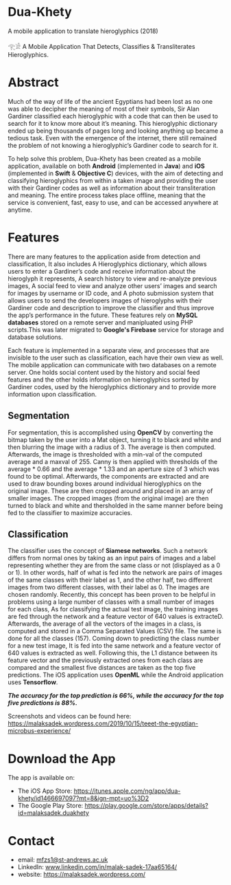 # Dua-Khety
A mobile application to translate hieroglyphics (2018)

𓂀𓀀 A Mobile Application That Detects, Classifies & Transliterates Hieroglyphics.

# Abstract
Much of the way of life of the ancient Egyptians had been lost as no one was able to decipher the meaning of most of their symbols, Sir Alan Gardiner classified each hieroglyphic with a code that can then be used to search for it to know more about it’s meaning. This hieroglyphic dictionary ended up being thousands of pages long and looking anything up became a tedious task. Even with the emergence of the internet, there still remained the problem of not knowing a hieroglyphic’s Gardiner code to search for it.

To help solve this problem, Dua-Khety has been created as a mobile application, available on both **Android** (implemented in **Java**) and **iOS** (implemented in **Swift** & **Objective C**) devices, with the aim of detecting and classifying hieroglyphics from within a taken image and providing the user with their Gardiner codes as well as information about their transliteration and meaning. The entire process takes place offline, meaning that the service is convenient, fast, easy to use, and can be accessed anywhere at anytime.

# Features
There are many features to the application aside from detection and classification, It also includes A Hieroglyphics dictionary, which allows users to enter a Gardiner’s code and receive information about the hieroglyph it represents, A search history to view and re-analyze previous images, A social feed to view and analyze other users’ images and search for images by username or ID code, and A photo submission system that allows users to send the developers images of hieroglyphs with their Gardiner code and description to improve the classifier and thus improve the app’s performance in the future. These features rely on **MySQL databases** stored on a remote server and manipluated using PHP scripts.This was later migrated to **Google's Firebase** service for storage and database solutions.

Each feature is implemented in a separate view, and processes that are invisible to the user such as classification, each have their own view as well. The mobile application can communicate with two databases on a remote server. One holds social content used by the history and social feed features and the other holds information on hieroglyphics sorted by Gardiner codes, used by the hieroglyphics dictionary and to provide more information upon classification.

## Segmentation
For segmentation, this is accomplished using **OpenCV** by converting the bitmap taken by the user into a Mat object, turning it to black and white and then blurring the image with a radius of 3. The average is then computed. Afterwards, the image is thresholded with a min-val of the computed average and a maxval of 255. Canny is then applied with thresholds of the average * 0.66 and the average * 1.33 and an aperture size of 3 which was found to be optimal. Afterwards, the components are extracted and are used to draw bounding boxes around individual hieroglyphics on the original image. These are then cropped around and placed in an array of smaller images. The cropped images (from the original image) are then turned to black and white and thersholded in the same manner before being fed to the classifier to maximize accuracies.

## Classification
The classifier uses the concept of **Siamese networks**. Such a network differs from normal ones by taking as an input pairs of images and a label representing whether they are from the same class or not (displayed as a 0 or 1). In other words, half of what is fed into the network are pairs of images of the same classes with their label as 1, and the other half, two different images from two different classes, with their label as 0. The images are chosen randomly. Recently, this concept has been proven to be helpful in problems using a large number of classes with a small number of images for each class, As for classifying the actual test image, the training images are fed through the network and a feature vector of 640 values is extracteD. Afterwards, the average of all the vectors of the images in a class, is computed and stored in a Comma Separated Values (CSV) file. The same is done for all the classes (157). Coming down to predicting the class number for a new test image, It is fed into the same network and a feature vector of 640 values is extracted as well. Following this, the L1 distance between its feature vector and the previously extracted ones from each class are compared and the smallest five distances are taken as the top five predictions. The iOS application uses **OpenML** while the Android application uses **Tensorflow**.

***The accuracy for the top prediction is 66%, while the accuracy for the top five predictions is 88%.***

Screenshots and videos can be found here: https://malaksadek.wordpress.com/2019/10/15/teeet-the-egyptian-microbus-experience/

# Download the App

The app is available on:
* The iOS App Store: https://itunes.apple.com/ng/app/dua-khety/id1466697097?mt=8&ign-mpt=uo%3D2
* The Google Play Store: https://play.google.com/store/apps/details?id=malaksadek.duakhety

# Contact

* email: mfzs1@st-andrews.ac.uk
* LinkedIn: www.linkedin.com/in/malak-sadek-17aa65164/
* website: https://malaksadek.wordpress.com/

